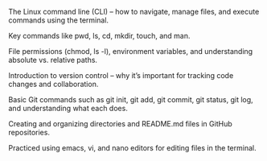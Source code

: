 The Linux command line (CLI) – how to navigate, manage files, and execute commands using the terminal.

Key commands like pwd, ls, cd, mkdir, touch, and man.

File permissions (chmod, ls -l), environment variables, and understanding absolute vs. relative paths.

Introduction to version control – why it’s important for tracking code changes and collaboration.

Basic Git commands such as git init, git add, git commit, git status, git log, and understanding what each does.

Creating and organizing directories and README.md files in GitHub repositories.

Practiced using emacs, vi, and nano editors for editing files in the terminal.
